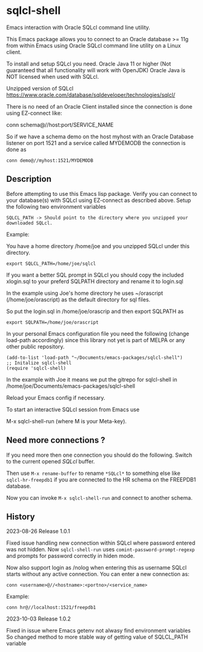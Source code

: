 # sqlcl-shell

Emacs interaction with Oracle SQLcl command line utility.


This Emacs package allows you to connect to an Oracle database >= 11g
from within Emacs using Oracle SQLcl command line utility on a Linux client.

To install and setup SQLcl you need.
Oracle Java 11 or higher (Not guaranteed that all functionality will work with OpenJDK)
Oracle Java is NOT licensed when used with SQLcl.

Unzipped version of SQLcl
https://www.oracle.com/database/sqldeveloper/technologies/sqlcl/

There is no need of an Oracle Client installed since the connection is done
using EZ-connect like: 

conn schema@//host:port/SERVICE_NAME

So if we have a schema demo on the host myhost with an Oracle Database listener on port 1521 and
a service called MYDEMODB the connection is done as

```
conn demo@//myhost:1521/MYDEMODB
```

## Description

Before attempting to use this Emacs lisp package.
Verify you can connect to your database(s) with SQLcl using EZ-connect as described above.
Setup the following two environment variables

```
SQLCL_PATH -> Should point to the directory where you unzipped your downloaded SQLcl.
```

Example:

You have a home directory /home/joe and you unzipped SQLcl under this directory.

```
export SQLCL_PATH=/home/joe/sqlcl
```

If you want a better SQL prompt in SQLcl you should copy the included xlogin.sql to
your preferd SQLPATH directory and rename it to login.sql

In the example using Joe's home directory he uses ~/orascript (/home/joe/orascript) as the
default directory for sql files.

So put the login.sql in /home/joe/orascrip and then export SQLPATH as

```
export SQLPATH=/home/joe/orascript
```

In your personal Emacs configuration file you need the following (change load-path accordingly)
since this library not yet is part of MELPA or any other public repository.

```
(add-to-list 'load-path "~/Documents/emacs-packages/sqlcl-shell")
;; Initalize sqlcl-shell
(require 'sqlcl-shell)
```

In the example with Joe it means we put the gitrepo for sqlcl-shell in
/home/joe/Documents/emacs-packages/sqlcl-shell

Reload your Emacs config if necessary.

To start an interactive SQLcl session from Emacs use

M-x sqlcl-shell-run (where M is your Meta-key).

## Need more connections ?

If you need more then one connection you should do the following.
Switch to the current opened *SQLcl* buffer.

Then use `M-x rename-buffer` to rename `*SQLcl*` to something else like `sqlcl-hr-freepdb1` if you
are connected to the HR schema on the FREEPDB1 database.

Now you can invoke `M-x sqlcl-shell-run` and connect to another schema.

## History

2023-08-26 Release 1.0.1

Fixed issue handling new connection within SQLcl where password entered was not hidden.
Now `sqlcl-shell-run` uses `comint-password-prompt-regexp` and prompts for password correctly in hiden mode.

Now also support login as /nolog when entering this as username SQLcl starts without any active connection.
You can enter a new connection as:

```
conn <username>@//<hostname>:<portno>/<service_name>
```

Example:

```
conn hr@//localhost:1521/freepdb1
```

2023-10-03 Release 1.0.2

Fixed in issue where Emacs getenv not alwasy find environment variables
So changed method to more stable way of getting value of SQLCL_PATH variable
